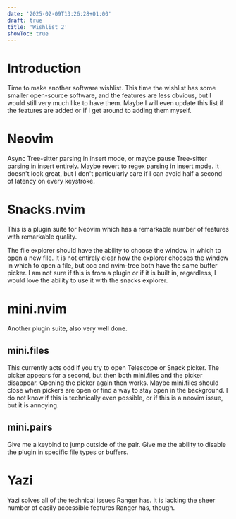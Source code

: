 ```yaml
---
date: '2025-02-09T13:26:28+01:00'
draft: true
title: 'Wishlist 2'
showToc: true
---
```


# Introduction

Time to make another software wishlist.
This time the wishlist has some smaller open-source software, and the features
are less obvious, but I would still very much like to have them.
Maybe I will even update this list if the features are added or if I get around
to adding them myself. 

# Neovim

Async Tree-sitter parsing in insert mode, or maybe pause Tree-sitter parsing in
insert entirely. Maybe revert to regex parsing in insert mode. It doesn't look
great, but I don't particularly care if I can avoid half a second of latency on
every keystroke. 

# Snacks.nvim

This is a plugin suite for Neovim which has a remarkable number of features with
remarkable quality. 

The file explorer should have the ability to choose the window in which to open
a new file. It is not entirely clear how the explorer chooses the window in
which to open a file, but coc and nvim-tree both have the same buffer picker. I
am not sure if this is from a plugin or if it is built in, regardless, I would
love the ability to use it with the snacks explorer. 

# mini.nvim

Another plugin suite, also very well done. 

## mini.files

This currently acts odd if you try to open Telescope or Snack picker. 
The picker appears for a second, but then both mini.files and the picker
disappear. Opening the picker again then works. Maybe mini.files should close
when pickers are open or find a way to stay open in the background.
I do not know if this is technically even possible, or if this is a neovim
issue, but it is annoying. 

## mini.pairs

Give me a keybind to jump outside of the pair. 
Give me the ability to disable the plugin in specific file types or buffers. 

# Yazi

Yazi solves all of the technical issues Ranger has. It is lacking the sheer
number of easily accessible features Ranger has, though. 





